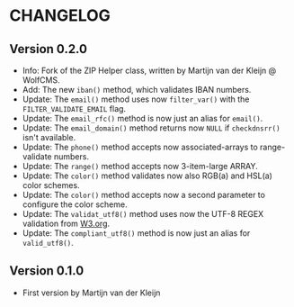 CHANGELOG
=========

Version 0.2.0
-------------
-   Info: Fork of the ZIP Helper class, written by Martijn van der Kleijn @ WolfCMS.
-   Add: The new `iban()` method, which validates IBAN numbers.
-   Update: The `email()` method uses now `filter_var()` with the `FILTER_VALIDATE_EMAIL` flag.
-   Update: The `email_rfc()` method is now just an alias for `email()`.
-   Update: The `email_domain()` method returns now `NULL` if `checkdnsrr()` isn't available.
-   Update: The `phone()` method accepts now associated-arrays to range-validate numbers.
-   Update: The `range()` method accepts now 3-item-large ARRAY.
-   Update: The `color()` method validates now also RGB(a) and HSL(a) color schemes.
-   Update: The `color()` method accepts now a second parameter to configure the color scheme.
-   Update: The `validat_utf8()` method uses now the UTF-8 REGEX validation from [W3.org](https://www.w3.org/International/questions/qa-forms-utf-8.en).
-   Update: The `compliant_utf8()` method is now just an alias for `valid_utf8()`.


Version 0.1.0
-------------
-   First version by Martijn van der Kleijn
